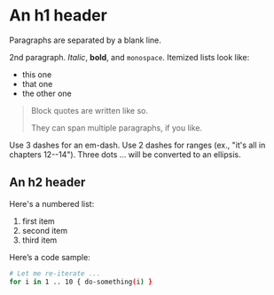 # An h1 header

Paragraphs are separated by a blank line.

2nd paragraph. *Italic*, **bold**, and `monospace`. Itemized lists
look like:

- this one
- that one
- the other one

> Block quotes are
> written like so.
>
> They can span multiple paragraphs,
> if you like.

Use 3 dashes for an em-dash. Use 2 dashes for ranges (ex., "it's all
in chapters 12--14"). Three dots ... will be converted to an ellipsis.

## An h2 header

Here's a numbered list:

1. first item
2. second item
3. third item

Here’s a code sample:

```bash
# Let me re-iterate ...
for i in 1 .. 10 { do-something(i) }
